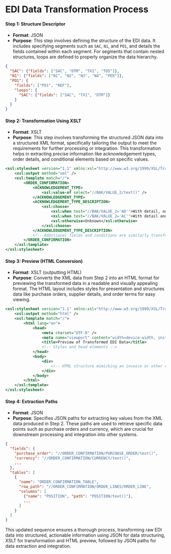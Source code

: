 # EDI Data Transformation Process

#### Step 1: Structure Descriptor

* **Format**: JSON
* **Purpose**: This step involves defining the structure of the EDI data. It includes specifying segments such as `SAC`, `N1`, and `PO1`, and details the fields contained within each segment. For segments that contain nested structures, loops are defined to properly organize the data hierarchy.

```json
{
  "SAC": {"fields": ["SAC", "DTM", "TX1", "TD5"]},
  "N1": {"fields": ["N1", "N2", "N3", "N4", "PER"]},
  "PO1": {
    "fields": ["PO1", "REF"],
    "loops": {
      "SAC": {"fields": ["SAC", "TX1", "DTM"]}
    }
  }
}
```

#### Step 2: Transformation Using XSLT

* **Format**: XSLT
* **Purpose**: This step involves transforming the structured JSON data into a structured XML format, specifically tailoring the output to meet the requirements for further processing or integration. This transformation helps in extracting precise information like acknowledgement types, order details, and conditional elements based on specific values.

```xml
<xsl:stylesheet version="1.1" xmlns:xsl="http://www.w3.org/1999/XSL/Transform">
    <xsl:output method="xml" />
    <xsl:template match="/">
        <ORDER_CONFIRMATION>
            <ACKNOWLEDGEMENT_TYPE>
                <xsl:value-of select="//BAK/VALUE_2/text()" />
            </ACKNOWLEDGEMENT_TYPE>
            <ACKNOWLEDGEMENT_TYPE_DESCRIPTION>
                <xsl:choose>
                    <xsl:when test="//BAK/VALUE_2='AD'">With detail, no change</xsl:when>
                    <xsl:when test="//BAK/VALUE_2='AC'">With detail and change</xsl:when>
                    <xsl:otherwise>Unknown</xsl:otherwise>
                </xsl:choose>
            </ACKNOWLEDGEMENT_TYPE_DESCRIPTION>
            <!-- Additional fields and conditions are similarly transformed -->
        </ORDER_CONFIRMATION>
    </xsl:template>
</xsl:stylesheet>

```

#### Step 3: Preview (HTML Conversion)

* **Format**: XSLT (outputting HTML)
* **Purpose**: Converts the XML data from Step 2 into an HTML format for previewing the transformed data in a readable and visually appealing format. The HTML layout includes styles for presentation and structures data like purchase orders, supplier details, and order terms for easy viewing.

```xml
<xsl:stylesheet version="1.1" xmlns:xsl="http://www.w3.org/1999/XSL/Transform">
    <xsl:output method="html" />
    <xsl:template match="/">
        <html lang="en">
            <head>
                <meta charset="UTF-8" />
                <meta name="viewport" content="width=device-width, initial-scale=1.0" />
                <title>Preview of Transformed EDI Data</title>
                <!-- Styles and head elements -->
            </head>
            <body>
                <div>
                    <!-- HTML structure mimicking an invoice or other document type, with data bindings from the transformed XML -->
                </div>
            </body>
        </html>
    </xsl:template>
</xsl:stylesheet>


```

#### Step 4: Extraction Paths

* **Format**: JSON
* **Purpose**: Specifies JSON paths for extracting key values from the XML data produced in Step 2. These paths are used to retrieve specific data points such as purchase orders and currency, which are crucial for downstream processing and integration into other systems.

```json
{
  "fields": {
    "purchase_order": "//ORDER_CONFIRMATION/PURCHASE_ORDER/text()",
    "currency": "//ORDER_CONFIRMATION/CURRENCY/text()",
    ...
  },
  "tables": [
    {
      "name": "ORDER_CONFIRMATION_TABLE",
      "row_path": "//ORDER_CONFIRMATION/ORDER_LINES/ORDER_LINE",
      "columns": [
        {"name": "POSITION", "path": "POSITION/text()"},
        ...
      ]
    }
  ]
}
```

This updated sequence ensures a thorough process, transforming raw EDI data into structured, actionable information using JSON for data structuring, XSLT for transformation and HTML preview, followed by JSON paths for data extraction and integration.
